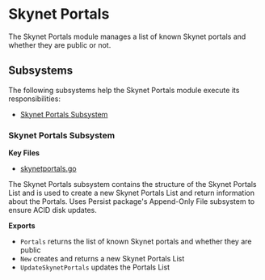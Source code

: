 # Skynet Portals

The Skynet Portals module manages a list of known Skynet portals and whether
they are public or not.

## Subsystems
The following subsystems help the Skynet Portals module execute its
responsibilities:
 - [Skynet Portals Subsystem](#skynet-portals-subsystem)

### Skynet Portals Subsystem
**Key Files**
 - [skynetportals.go](./skynetportals.go)

The Skynet Portals subsystem contains the structure of the Skynet Portals List
and is used to create a new Skynet Portals List and return information about the
Portals. Uses Persist package's Append-Only File subsystem to ensure ACID disk
updates.

**Exports**
 - `Portals` returns the list of known Skynet portals and whether they are
   public
 - `New` creates and returns a new Skynet Portals List
 - `UpdateSkynetPortals` updates the Portals List
